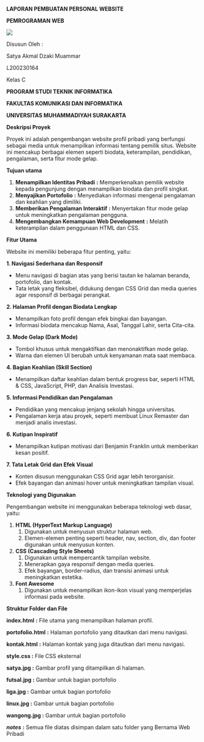 ﻿**LAPORAN PEMBUATAN PERSONAL WEBSITE**

**PEMROGRAMAN WEB**

![](Aspose.Words.f4a3b229-2e8f-4697-b3ae-4a1c30b20268.001.png)

Disusun Oleh :

Satya Akmal Dzaki Muammar

L200230164

Kelas C

**PROGRAM STUDI TEKNIK INFORMATIKA**

**FAKULTAS KOMUNIKASI DAN INFORMATIKA**

**UNIVERSITAS MUHAMMADIYAH SURAKARTA**

**Deskripsi Proyek**

Proyek ini adalah pengembangan website profil pribadi yang berfungsi sebagai media untuk menampilkan informasi tentang pemilik situs. Website ini mencakup berbagai elemen seperti biodata, keterampilan, pendidikan, pengalaman, serta fitur mode gelap.

**Tujuan utama**

1. **Menampilkan Identitas Pribadi** **:** Memperkenalkan pemilik website kepada pengunjung dengan menampilkan biodata dan profil singkat.
2. **Menyajikan Portofolio** **:** Menyediakan informasi mengenai pengalaman dan keahlian yang dimiliki.
3. **Memberikan Pengalaman Interaktif** **:** Menyertakan fitur mode gelap untuk meningkatkan pengalaman pengguna.
4. **Mengembangkan Kemampuan Web Development** **:** Melatih keterampilan dalam penggunaan HTML dan CSS.

**Fitur Utama**

Website ini memiliki beberapa fitur penting, yaitu:

**1. Navigasi Sederhana dan Responsif**

- Menu navigasi di bagian atas yang berisi tautan ke halaman beranda, portofolio, dan kontak.
- Tata letak yang fleksibel, didukung dengan CSS Grid dan media queries agar responsif di berbagai perangkat.

**2. Halaman Profil dengan Biodata Lengkap**

- Menampilkan foto profil dengan efek bingkai dan bayangan.
- Informasi biodata mencakup Nama, Asal, Tanggal Lahir, serta Cita-cita.

**3. Mode Gelap (Dark Mode)**

- Tombol khusus untuk mengaktifkan dan menonaktifkan mode gelap.
- Warna dan elemen UI berubah untuk kenyamanan mata saat membaca.

**4. Bagian Keahlian (Skill Section)**

- Menampilkan daftar keahlian dalam bentuk progress bar, seperti HTML & CSS, JavaScript, PHP, dan Analisis Investasi.

**5. Informasi Pendidikan dan Pengalaman**

- Pendidikan yang mencakup jenjang sekolah hingga universitas.
- Pengalaman kerja atau proyek, seperti membuat Linux Remaster dan menjadi analis investasi.

**6. Kutipan Inspiratif**

- Menampilkan kutipan motivasi dari Benjamin Franklin untuk memberikan kesan positif.

**7. Tata Letak Grid dan Efek Visual**

- Konten disusun menggunakan CSS Grid agar lebih terorganisir.
- Efek bayangan dan animasi hover untuk meningkatkan tampilan visual.

**Teknologi yang Digunakan**

Pengembangan website ini menggunakan beberapa teknologi web dasar, yaitu:

1. **HTML (HyperText Markup Language)**
   1. Digunakan untuk menyusun struktur halaman web.
   2. Elemen-elemen penting seperti header, nav, section, div, dan footer digunakan untuk menyusun konten.
2. **CSS (Cascading Style Sheets)**
   1. Digunakan untuk mempercantik tampilan website.
   2. Menerapkan gaya responsif dengan media queries.
   3. Efek bayangan, border-radius, dan transisi animasi untuk meningkatkan estetika.
3. **Font Awesome**
   1. Digunakan untuk menampilkan ikon-ikon visual yang memperjelas informasi pada website.

**Struktur Folder dan File**

**index.html** **:** File utama yang menampilkan halaman profil.

**portofolio.html** **:** Halaman portofolio yang ditautkan dari menu navigasi.

**kontak.html** **:** Halaman kontak yang juga ditautkan dari menu navigasi.

**style.css :** File CSS eksternal

**satya.jpg :** Gambar profil yang ditampilkan di halaman.

**futsal.jpg :** Gambar untuk bagian portofolio

**liga.jpg :** Gambar untuk bagian portofolio

**linux.jpg :** Gambar untuk bagian portofolio

**wangong.jpg :** Gambar untuk bagian portofolio

**_notes_** **:** Semua file diatas disimpan dalam satu folder yang Bernama Web Pribadi
